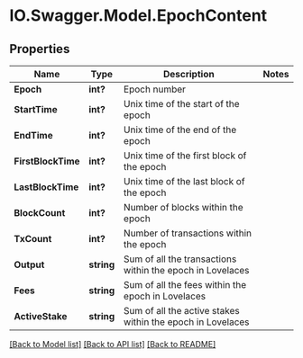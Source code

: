 # IO.Swagger.Model.EpochContent
## Properties

Name | Type | Description | Notes
------------ | ------------- | ------------- | -------------
**Epoch** | **int?** | Epoch number | 
**StartTime** | **int?** | Unix time of the start of the epoch | 
**EndTime** | **int?** | Unix time of the end of the epoch | 
**FirstBlockTime** | **int?** | Unix time of the first block of the epoch | 
**LastBlockTime** | **int?** | Unix time of the last block of the epoch | 
**BlockCount** | **int?** | Number of blocks within the epoch | 
**TxCount** | **int?** | Number of transactions within the epoch | 
**Output** | **string** | Sum of all the transactions within the epoch in Lovelaces | 
**Fees** | **string** | Sum of all the fees within the epoch in Lovelaces | 
**ActiveStake** | **string** | Sum of all the active stakes within the epoch in Lovelaces | 

[[Back to Model list]](../README.md#documentation-for-models) [[Back to API list]](../README.md#documentation-for-api-endpoints) [[Back to README]](../README.md)

